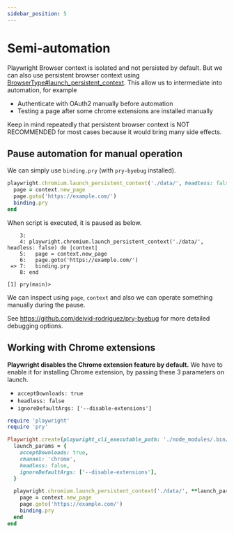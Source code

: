 ```yaml
---
sidebar_position: 5
---
```


# Semi-automation

Playwright Browser context is isolated and not persisted by default. But we can also use persistent browser context using [BrowserType#launch_persistent_context](/docs/api/browser_type#launch_persistent_context).
This allow us to intermediate into automation, for example

* Authenticate with OAuth2 manually before automation
* Testing a page after some chrome extensions are installed manually

Keep in mind repeatedly that persistent browser context is NOT RECOMMENDED for most cases because it would bring many side effects.

## Pause automation for manual operation

We can simply use `binding.pry`  (with `pry-byebug` installed).

```ruby {4}
playwright.chromium.launch_persistent_context('./data/', headless: false) do |context|
  page = context.new_page
  page.goto('https://example.com/')
  binding.pry
end
```

When script is executed, it is paused as below.

```
    3:
    4: playwright.chromium.launch_persistent_context('./data/', headless: false) do |context|
    5:   page = context.new_page
    6:   page.goto('https://example.com/')
 => 7:   binding.pry
    8: end

[1] pry(main)>
```

We can inspect using `page`, `context` and also we can operate something manually during the pause.

See https://github.com/deivid-rodriguez/pry-byebug for more detailed debugging options.

## Working with Chrome extensions

**Playwright disables the Chrome extension feature by default.**
We have to enable it for installing Chrome extension, by passing these 3 parameters on launch.

* `acceptDownloads: true`
* `headless: false`
* `ignoreDefaultArgs: ['--disable-extensions']`

```ruby
require 'playwright'
require 'pry'

Playwright.create(playwright_cli_executable_path: './node_modules/.bin/playwright') do |playwright|
  launch_params = {
    acceptDownloads: true,
    channel: 'chrome',
    headless: false,
    ignoreDefaultArgs: ['--disable-extensions'],
  }

  playwright.chromium.launch_persistent_context('./data/', **launch_params) do |context|
    page = context.new_page
    page.goto('https://example.com/')
    binding.pry
  end
end
```
